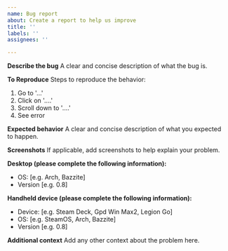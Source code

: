 ```yaml
---
name: Bug report
about: Create a report to help us improve
title: ''
labels: ''
assignees: ''

---
```


**Describe the bug**
A clear and concise description of what the bug is.

**To Reproduce**
Steps to reproduce the behavior:
1. Go to '...'
2. Click on '....'
3. Scroll down to '....'
4. See error

**Expected behavior**
A clear and concise description of what you expected to happen.

**Screenshots**
If applicable, add screenshots to help explain your problem.

**Desktop (please complete the following information):**
 - OS: [e.g. Arch, Bazzite]
 - Version [e.g. 0.8]

**Handheld device (please complete the following information):**
 - Device: [e.g. Steam Deck, Gpd Win Max2, Legion Go]
 - OS: [e.g. SteamOS, Arch, Bazzite]
 - Version [e.g. 0.8]

**Additional context**
Add any other context about the problem here.
